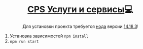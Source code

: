 <h1 align="center"><a href="https://alliancesuck13.github.io/cps-services-page/">CPS Услуги и сервисы</a>💻</h1>

<p align="center"> Для установки проекта требуется <a href="https://nodejs.org/en">нода</a> версии <a href="https://github.com/nvm-sh/nvm">14.18.3</a>!</p>
<ol>
  <li>Установка зависимостей <code>npm install</code></li>
  <li><code>npm run start</code></li>
</ol>
